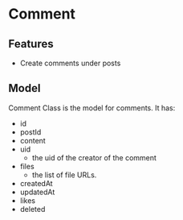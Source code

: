 # Comment

## Features

- Create comments under posts

## Model

Comment Class is the model for comments.
It has:

- id
- postId
- content
- uid
  - the uid of the creator of the comment
- files
  - the list of file URLs.
- createdAt
- updatedAt
- likes
- deleted
